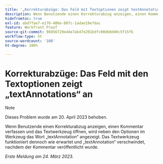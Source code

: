 ```yaml
---
title: '„Korrekturabzüge: Das Feld mit Textoptionen zeigt textAnnotations an“'
description: Wenn Benutzende einen Korrekturabzug anzeigen, einen Kommentar verfassen und das Textwerkzeug öffnen, wird das Wort textAnnotation neben den Optionen im Werkzeug angezeigt. Das Textwerkzeug funktioniert dennoch wie erwartet, und textAnnotation wird nach der Veröffentlichung des Kommentars ausgeblendet.
hidefromtoc: true
exl-id: abd7fae7-e176-406e-807c-1adae19e7dac
feature: Workfront Proof
source-git-commit: 98d56729e44e7ab47e201bdfc00db8d40c5f15f6
workflow-type: ht
source-wordcount: '108'
ht-degree: 100%

---
```


# Korrekturabzüge: Das Feld mit den Textoptionen zeigt „textAnnotations“ an

<!--This article is on the WF and WFP TOCs-->

>[!NOTE]
>
>Dieses Problem wurde am 20. April 2023 behoben.

Wenn Benutzende einen Korrekturabzug anzeigen, einen Kommentar verfassen und das Textwerkzeug öffnen, wird neben den Optionen im Werkzeug das Wort „textAnnotation“ angezeigt. Das Textwerkzeug funktioniert dennoch wie erwartet und „textAnnotation“ verschwindet, nachdem der Kommentar veröffentlicht wurde.

_Erste Meldung am 24. März 2023._
